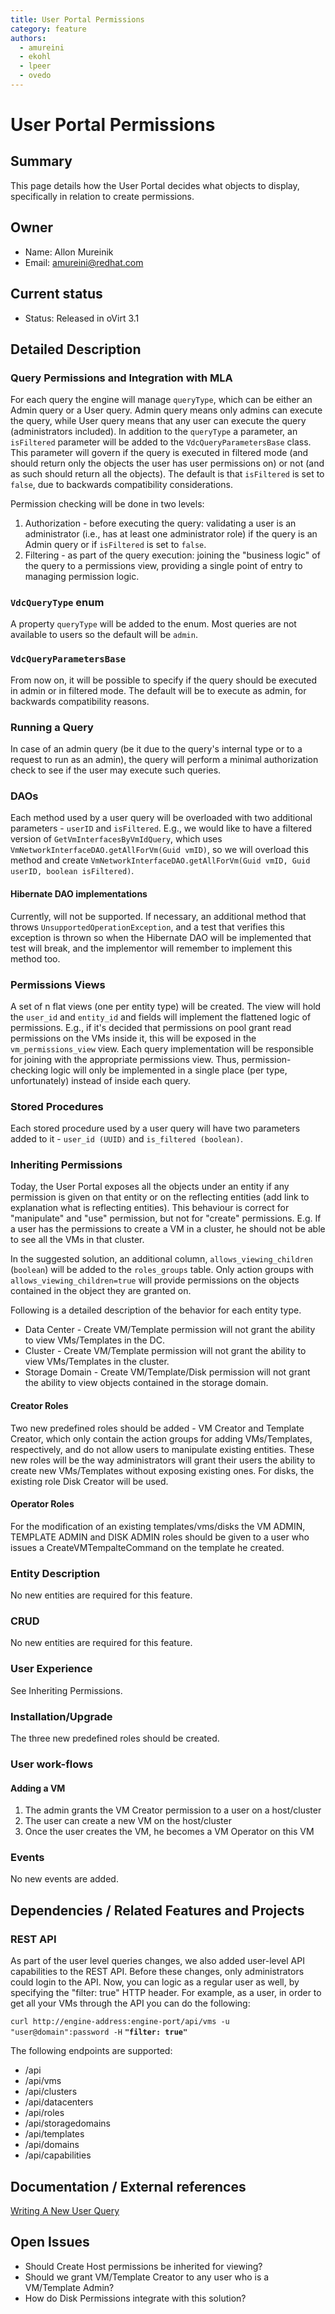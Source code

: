 ```yaml
---
title: User Portal Permissions
category: feature
authors:
  - amureini
  - ekohl
  - lpeer
  - ovedo
---
```


# User Portal Permissions

## Summary

This page details how the User Portal decides what objects to display, specifically in relation to create permissions.

## Owner

* Name: Allon Mureinik
* Email: amureini@redhat.com

## Current status

* Status: Released in oVirt 3.1

## Detailed Description

### Query Permissions and Integration with MLA

For each query the engine will manage `queryType`, which can be either an Admin query or a User query. Admin query means only admins can execute the query, while User query means that any user can execute the query (administrators included). In addition to the `queryType` a parameter, an `isFiltered` parameter will be added to the `VdcQueryParametersBase` class. This parameter will govern if the query is executed in filtered mode (and should return only the objects the user has user permissions on) or not (and as such should return all the objects). The default is that `isFiltered` is set to `false`, due to backwards compatibility considerations.

Permission checking will be done in two levels:

1. Authorization - before executing the query: validating a user is an administrator (i.e., has at least one administrator role) if the query is an Admin query or if `isFiltered` is set to `false`.
2. Filtering - as part of the query execution: joining the "business logic" of the query to a permissions view, providing a single point of entry to managing permission logic.

### `VdcQueryType` enum

A property `queryType` will be added to the enum. Most queries are not available to users so the default will be `admin`.

### `VdcQueryParametersBase`

From now on, it will be possible to specify if the query should be executed in admin or in filtered mode. The default will be to execute as admin, for backwards compatibility reasons.

### Running a Query

In case of an admin query (be it due to the query's internal type or to a request to run as an admin), the query will perform a minimal authorization check to see if the user may execute such queries.

### DAOs

Each method used by a user query will be overloaded with two additional parameters - `userID` and `isFiltered`. E.g., we would like to have a filtered version of `GetVmInterfacesByVmIdQuery`, which uses `VmNetworkInterfaceDAO.getAllForVm(Guid vmID)`, so we will overload this method and create `VmNetworkInterfaceDAO.getAllForVm(Guid vmID, Guid userID, boolean isFiltered)`.

#### Hibernate DAO implementations

Currently, will not be supported. If necessary, an additional method that throws `UnsupportedOperationException`, and a test that verifies this exception is thrown so when the Hibernate DAO will be implemented that test will break, and the implementor will remember to implement this method too.

### Permissions Views

A set of n flat views (one per entity type) will be created. The view will hold the `user_id` and `entity_id` and fields will implement the flattened logic of permissions. E.g., if it's decided that permissions on pool grant read permissions on the VMs inside it, this will be exposed in the `vm_permissions_view` view. Each query implementation will be responsible for joining with the appropriate permissions view. Thus, permission-checking logic will only be implemented in a single place (per type, unfortunately) instead of inside each query.

### Stored Procedures

Each stored procedure used by a user query will have two parameters added to it - `user_id (UUID)` and `is_filtered (boolean)`.

### Inheriting Permissions

Today, the User Portal exposes all the objects under an entity if any permission is given on that entity or on the reflecting entities (add link to explanation what is reflecting entities). This behaviour is correct for "manipulate" and "use" permission, but not for "create" permissions. E.g. If a user has the permissions to create a VM in a cluster, he should not be able to see all the VMs in that cluster.

In the suggested solution, an additional column, `allows_viewing_children` (`boolean`) will be added to the `roles_groups` table. Only action groups with `allows_viewing_children=true` will provide permissions on the objects contained in the object they are granted on.

Following is a detailed description of the behavior for each entity type.

*   Data Center - Create VM/Template permission will not grant the ability to view VMs/Templates in the DC.
*   Cluster - Create VM/Template permission will not grant the ability to view VMs/Templates in the cluster.
*   Storage Domain - Create VM/Template/Disk permission will not grant the ability to view objects contained in the storage domain.

#### Creator Roles

Two new predefined roles should be added - VM Creator and Template Creator, which only contain the action groups for adding VMs/Templates, respectively, and do not allow users to manipulate existing entities. These new roles will be the way administrators will grant their users the ability to create new VMs/Templates without exposing existing ones. For disks, the existing role Disk Creator will be used.

#### Operator Roles

For the modification of an existing templates/vms/disks the VM ADMIN, TEMPLATE ADMIN and DISK ADMIN roles should be given to a user who issues a CreateVMTempalteCommand on the template he created.

### Entity Description

No new entities are required for this feature.

### CRUD

No new entities are required for this feature.

### User Experience

See Inheriting Permissions.

### Installation/Upgrade

The three new predefined roles should be created.

### User work-flows

#### Adding a VM

1. The admin grants the VM Creator permission to a user on a host/cluster
2. The user can create a new VM on the host/cluster
3. Once the user creates the VM, he becomes a VM Operator on this VM

### Events

No new events are added.

## Dependencies / Related Features and Projects

### REST API

As part of the user level queries changes, we also added user-level API capabilities to the REST API.
Before these changes, only administrators could login to the API. Now, you can logic as a regular user as well, by specifying the "filter: true" HTTP header.
For example, as a user, in order to get all your VMs through the API you can do the following:

`curl http://engine-address:engine-port/api/vms -u "user@domain":password -H` **`"filter: true"`**

The following endpoints are supported:

* /api
* /api/vms
* /api/clusters
* /api/datacenters
* /api/roles
* /api/storagedomains
* /api/templates
* /api/domains
* /api/capabilities

## Documentation / External references

[Writing A New User
Query](/develop/developer-guide/engine/writing-a-new-user-query.html)



## Open Issues

* Should Create Host permissions be inherited for viewing?
* Should we grant VM/Template Creator to any user who is a VM/Template Admin?
* How do Disk Permissions integrate with this solution?

